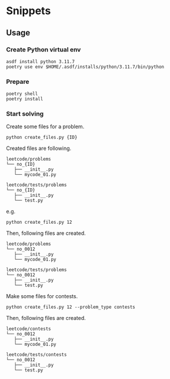 # Snippets

## Usage

### Create Python virtual env

```
asdf install python 3.11.7
poetry use env $HOME/.asdf/installs/python/3.11.7/bin/python
```

### Prepare

```
poetry shell
poetry install
```

### Start solving

Create some files for a problem.

```
python create_files.py {ID}
```

Created files are following.

```
leetcode/problems
└── no_{ID}
   ├── __init__.py
   └── mycode_01.py

leetcode/tests/problems
└── no_{ID}
   ├── __init__.py
   └── test.py
```

e.g.

```
python create_files.py 12
```

Then, following files are created.

```
leetcode/problems
└── no_0012
   ├── __init__.py
   └── mycode_01.py

leetcode/tests/problems
└── no_0012
   ├── __init__.py
   └── test.py
```

Make some files for contests.

```
python create_files.py 12 --problem_type contests
```

Then, following files are created.

```
leetcode/contests
└── no_0012
   ├── __init__.py
   └── mycode_01.py

leetcode/tests/contests
└── no_0012
   ├── __init__.py
   └── test.py
```
